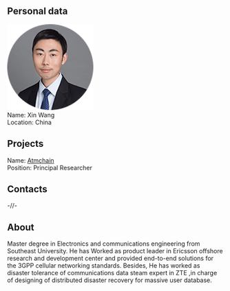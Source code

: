 ## Personal data
![ photo](photo/xin_wang.png)  
Name: Xin Wang  
Location: China
## Projects 
Name: [Atmchain](../projects/atmchain.md)  
Position: Principal Researcher 
## Contacts
-//-
## About
Master degree in Electronics and communications engineering from Southeast University. He has Worked as product leader in Ericsson offshore research and development center and provided end-to-end solutions for the 3GPP cellular networking standards. Besides, He has worked as disaster tolerance of communications data steam expert in ZTE ,in charge of designing of distributed disaster recovery for massive user database.
